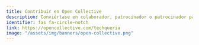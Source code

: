 ```yaml
---
title: Contribuir en Open Collective
description: Conviértase en colaborador, patrocinador o patrocinador para respaldar los esfuerzos de Techqueria para crear la comunidad más grande de profesionales de Latinx en tecnología.
identifier: fas fa-circle-notch
link: https://opencollective.com/techqueria
image: "/assets/img/banners/open-collective.png"
---
```

